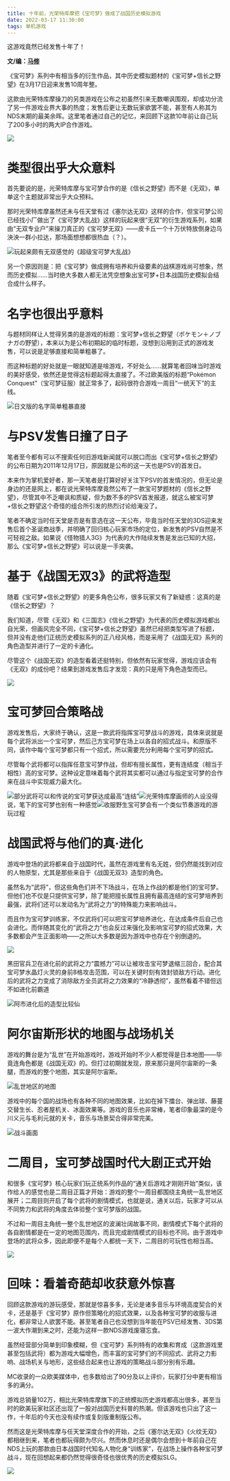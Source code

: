 ```yaml
---
title: 十年前，光荣特库摩把《宝可梦》做成了战国历史模拟游戏
date: 2022-03-17 11:30:00
tags: 单机游戏
---
```

<!-- more -->这游戏竟然已经发售十年了！

 **文/编：[马修](https://space.bilibili.com/1937141)**  

《宝可梦》系列中有相当多的衍生作品，其中历史模拟题材的《宝可梦+信长之野望》在3月17日迎来发售10周年整。

这款由光荣特库摩操刀的另类游戏在公布之初虽然引来无数嘲讽围观，却成功分流了另一件游戏业界大事的热度；发售后更让无数玩家欲罢不能，甚至有人称其为NDS末期的最美余晖。这里笔者通过自己的记忆，来回顾下这款10年前让自己玩了200多小时的两大IP合作游戏。

![](//i0.hdslb.com/bfs/article/8d8f16684d0eab468827ef19fb7ea123e87f11b4.jpg)

# 类型很出乎大众意料  

首先要说的是，光荣特库摩与宝可梦合作的是《信长之野望》而不是《无双》，单单这个主题就非常出乎大众预料。

那时光荣特库摩虽然还未与任天堂有过《塞尔达无双》这样的合作，但宝可梦公司已经找小厂做出了《宝可梦大乱战》这样的玩起来很“无双”的衍生游戏系列，如果由“无双专业户”来操刀真正的《宝可梦无双》——皮卡丘一个十万伏特放倒身边乌泱泱一群小拉达，那场面想想都很热血（？）。

![](//i0.hdslb.com/bfs/article/68cb985e78538c890d8e2b7b6d2029a005be1bdc.jpg)玩起来颇有无双感觉的《超级宝可梦大乱战》

另一个原因则是：把《宝可梦》做成拥有培养和升级要素的战棋游戏尚可想象，然而历史模拟……当时绝大多数人都无法凭空想象出宝可梦+日本战国历史模拟会结合成什么样子。  

# 名字也很出乎意料

与题材同样让人觉得另类的是游戏的标题：宝可梦+信长之野望（ポケモン＋ノブナガの野望），本来以为是公布初期起的临时标题，没想到沿用到正式的游戏发售，可以说是足够直接和简单粗暴了。

而这种标题的好处就是一眼就知道是啥游戏，不好处么……就算笔者回味当时游戏的美好感受，依然还是觉得这标题起得太直接了。不过欧美版的标题“Pokémon
Conquest”（宝可梦征服）就正常多了，起码很符合游戏一周目“一统天下”的主线。

![](//i0.hdslb.com/bfs/article/97a1550677c42542bd9318574122af0241c09472.jpg)日文版的名字简单粗暴直接

# 与PSV发售日撞了日子  

笔者至今都有可以不搜索任何旧游戏新闻就可以脱口而出《宝可梦+信长之野望》的公布日期为2011年12月17日，原因就是公布的这一天也是PSV的首发日。

本来作为掌机爱好者，那一天笔者是打算好好关注下PSV的首发情况的，但无论是身边的还是网上，都在说光荣特库摩竟然公布了一款宝可梦题材的《信长之野望》，尽管其中不乏嘲讽和质疑，但为数不多的PSV首发报道，就这么被宝可梦+信长之野望这个奇怪的组合所引发的热烈讨论给淹没了。

笔者不确定当时任天堂是否是有意选在这一天公布，毕竟当时任天堂的3DS迎来发售后首个圣诞商战季，并明确了回归核心玩家市场的定位，新发售的PSV自然是不可轻视之敌。如果说《怪物猎人3G》为代表的大作陆续发售是发出已知的大招，那么《宝可梦+信长之野望》可以说是一手突袭。

# 基于《战国无双3》的武将造型

随着《宝可梦+信长之野望》的更多角色公布，很多玩家又有了新疑惑：这真的是《信长之野望》？

我们知道，尽管《无双》和《三国志》《信长之野望》为代表的历史模拟游戏都出自光荣，但画风完全不同，《宝可梦+信长之野望》虽然已经把类型写进了标题，但并没有走他们正统历史模拟系列的正八经风格，而是采用了《战国无双》系列的角色造型并进行了一定的卡通化。

尽管这个《战国无双》的造型看着还挺特别，但依然有玩家觉得，游戏应该会有《无双》的成份吧？结果到游戏发售后才发现：真的只是用下角色造型而已。

![](//i0.hdslb.com/bfs/article/6fddb07e3185a251c3529f4a19e7acea5cad0f5e.jpg)

# 宝可梦回合策略战  

游戏发售后，大家终于确认，这是一款武将指挥宝可梦战斗的游戏，具体来说就是每个武将派出一个宝可梦，然后己方宝可梦在场上以各自的招式战斗。和原版不同，该作中每个宝可梦都只有一个招式，所以需要充分利用每个宝可梦的招式。

尽管每个武将都可以指挥任意宝可梦作战，但却有擅长属性，更有连结度（相当于相性）高的宝可梦。这种设定意味着每个武将其实都可以通过与指定宝可梦的合作来在战斗中实现威力最大化。

![](//i0.hdslb.com/bfs/article/1feb966212d7c91e74cd5c3cba6d59db244e2e4d.jpg)部分武将可以和传说的宝可梦获达成最高“连结”![](//i0.hdslb.com/bfs/article/42d421ceefca98a706ba87286f974909ef3c489c.jpg)光荣特库摩画师的人设没得说，笔下的宝可梦也别有一种感觉![](//i0.hdslb.com/bfs/article/08232d1981e0bfdabbb231aeb114d0c599241bbd.png)收服野生宝可梦会有一个类似节奏游戏的游玩过程

# 战国武将与他们的真·进化  

游戏中登场的武将都来自于战国时代，虽然在游戏里有名无姓，但仍然能找到对应的人物原型，尤其是那些来自于《战国无双3》造型的角色。

虽然名为“武将”，但这些角色们并不下场战斗，在场上作战的都是他们的宝可梦。但他们也不仅是只提供宝可梦，除了能把擅长属性且拥有最高连结的宝可梦培养到最强，武将们还可以发动名为“武将之力”的特殊能力来影响战斗。

而且作为宝可梦训练家，不仅武将们可以把宝可梦培养进化，在达成条件后自己也会进化。而伴随其变化的“武将之力”也会反过来强化及影响宝可梦的招式效果，大多数都会产生正面影响——之所以大多数是因为游戏中也存在个别倒退的。

![](//i0.hdslb.com/bfs/article/b285fabc9cbb7284017e9d5d18253db584a93c8a.png)

黑田官兵卫在进化前的武将之力“震撼力”可以让被攻击宝可梦退缩三回合，配合其宝可梦水晶灯火灵的身前8格攻击范围，可以在关键时刻有效封锁敌方行动。进化后的武将之力变成了消除敌方全员武将之力效果的“冷静透彻”，虽然看着不错但远不如进化前霸道  

![](//i0.hdslb.com/bfs/article/d09bebfd724a2e10f2a3aab3a343c2a1ddc9b786.png)阿市进化后的造型比较仙

# 阿尔宙斯形状的地图与战场机关  

游戏的舞台是为“乱世”在开始游戏时，游戏开始时不少人都觉得是日本地图——毕竟连角色都是《战国无双》的。但打过初期就发现，原来那只是阿尔宙斯的一条腿，而游戏的整个地图，其实是阿尔宙斯。

![](//i0.hdslb.com/bfs/article/fa369da94d0d2effe56a8a9a2cc6ad1440993dc8.jpg)乱世地区的地图

游戏中的每个国的战场也有各种不同的地图效果，比如在掉下擂台、弹出球、藤蔓交替生长、忍者屋机关、冰面效果等。游戏的音乐也非常棒，笔者印象最深的是今川义元与毛利元就的关卡，音乐与场景契合得非常完美。  

![](//i0.hdslb.com/bfs/article/8362dad102df966737a39e7ac8053eafb09f41d7.png)战斗画面

# 二周目，宝可梦战国时代大剧正式开始  

和很多《宝可梦》核心玩家们玩正统系列作品的“通关后游戏才刚刚开始”类似，该作给人的感觉也是二周目正篇才开始：游戏的整个一周目都围绕主角统一乱世地区展开；二周目则开启了每个武将的剧情模式，也就是说，通关以后，玩家才可以从不同势力和武将的角度去体验整个宝可梦版的战国。

不过和一周目主角统一整个乱世地区的波澜壮阔故事不同，剧情模式下每个武将的各自剧情都是在一定的地图范围内，而且完成剧情模式的目标也不同。由于游戏中登场的武将众多，因此即便不是每个人都统一天下，二周目的可玩性也相当高。

![](//i0.hdslb.com/bfs/article/77660c5e1c4c3e9d09b4c48a5cadcfc68d0a8caf.png)

# 回味：看着奇葩却收获意外惊喜  

回顾这款游戏的游玩感受，那就是惊喜多多，无论是诸多音乐与环境高度契合的关卡，还是基于《宝可梦》原作但策略化的招式效果，以及各种宝可梦的收服与进化，都非常让人欲罢不能。甚至笔者自己也没想到当年能在PSV已经发售、3DS第一波大作潮到来之时，还能为这样一款NDS游戏废寝忘食。

虽然经营部分简单到印象模糊，但《宝可梦》系列特有的收集和育成（这款游戏里甚至包括武将）都为游戏大幅增色，而丰富的宝可梦们的不同招式、武将之力影响、战场机关与地形，这些结合起来也让游戏的策略战斗部分别有乐趣。

MC收录的一众欧美媒体中，也多数给出了90分及以上评价，玩家打分中更有相当多的满分。

游戏总销量102万，相比光荣特库摩旗下的正统模拟历史游戏都高出很多，甚至当时的欧美玩家社区还出现了一股对战国历史科普的热潮。但该游戏也只出了这一作，十年后的今天也没有续作或复刻版重制版公布。

然而这是光荣特库摩与任天堂深度合作的开始，之后《塞尔达无双》《火纹无双》都相继到来，笔者也都玩得颇为尽兴。然而休息时还是偶尔会想到十年前自己在NDS上玩的那款由日本战国时代知名人物化身“训练家”，在战场上操作各种宝可梦战斗，现在回想起来都仍然觉得很奇怪也很优秀的历史模拟SLG。

![](//i0.hdslb.com/bfs/article/c132915f74763184500a9cbbc576db8dd20aa514.png)

  

